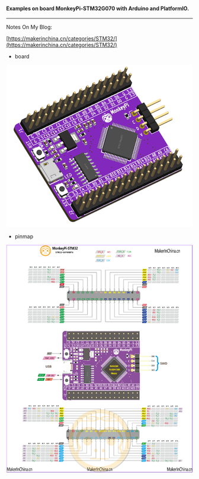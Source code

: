 #### Examples on board MonkeyPi-STM32G070 with Arduino and PlatformIO.
----



Notes On My Blog:

[https://makerinchina.cn/categories/STM32/](https://makerinchina.cn/categories/STM32/)

- board

![](./assets/MonkeyPi-STM32G070.png)

- pinmap

![](./assets/MonkeyPi-STM32-g070rbt6-pinout-logo.png)





